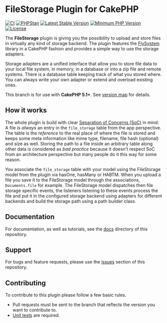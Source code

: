 # FileStorage Plugin for CakePHP

[![CI](https://github.com/dereuromark/cakephp-file-storage/actions/workflows/ci.yml/badge.svg?branch=master)](https://github.com/dereuromark/cakephp-file-storage/actions/workflows/ci.yml?query=branch%3Amaster)
[![PHPStan](https://img.shields.io/badge/PHPStan-level%208-brightgreen.svg?style=flat)](https://phpstan.org/)
[![Latest Stable Version](https://poser.pugx.org/dereuromark/cakephp-file-storage/v/stable.svg)](https://packagist.org/packages/dereuromark/cakephp-file-storage)
[![Minimum PHP Version](https://img.shields.io/badge/php-%3E%3D%208.1-8892BF.svg)](https://php.net/)
[![License](https://img.shields.io/badge/license-MIT-brightgreen.svg?style=flat-square)](LICENSE)

The **FileStorage** plugin is giving you the possibility to upload and store files in virtually any kind of storage backend. The plugin features the [FlySystem](https://github.com/thephpleague/flysystem) library in a CakePHP fashion and provides a simple way to use the storage adapters.

Storage adapters are a unified interface that allow you to store file data to your local file system, in memory, in a database or into a zip file and remote systems. There is a database table keeping track of what you stored where. You can always write your own adapter or extend and overload existing ones.

This branch is for use with **CakePHP 5.1+**. See [version map](https://github.com/dereuromark/cakephp-file-storage/wiki#cakephp-version-map) for details.

## How it works

The whole plugin is build with clear [Separation of Concerns (SoC)](https://en.wikipedia.org/wiki/Separation_of_concerns) in mind: A file is *always* an entry in the `file_storage` table from the app perspective. The table is the *reference* to the real place of where the file is stored and keeps some meta information like mime type, filename, file hash (optional) and size as well. Storing the path to a file inside an arbitrary table along other data is considered as *bad practice* because it doesn't respect SoC from an architecture perspective but many people do it this way for some reason.

You associate the `file_storage` table with your model using the FileStorage model from the plugin via hasOne, hasMany or HABTM. When you upload a file you save it to the FileStorage model through the associations, `Documents.file` for example. The FileStorage model dispatches then file storage specific events, the listeners listening to these events process the file and put it in the configured storage backend using adapters for different backends and build the storage path using a path builder class.

## Documentation

For documentation, as well as tutorials, see the [docs](docs/) directory of this repository.

## Support

For bugs and feature requests, please use the [issues](https://github.com/dereuromark/cakephp-file-storage/issues) section of this repository.

## Contributing

To contribute to this plugin please follow a few basic rules.

* Pull requests must be sent to the branch that reflects the version you want to contribute to.
* [Unit tests](http://book.cakephp.org/4.0/en/development/testing.html) are required.
